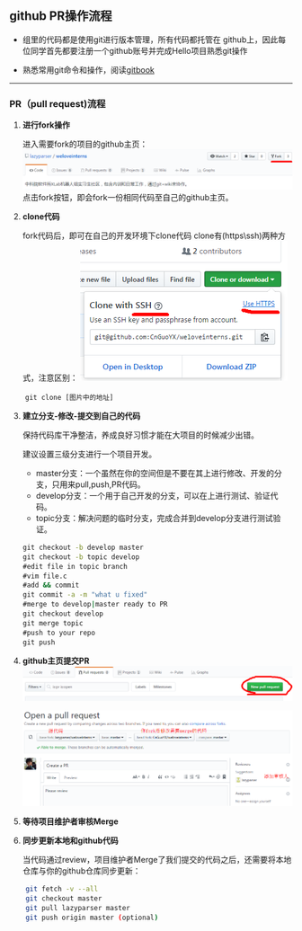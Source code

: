 ## github PR操作流程

- 组里的代码都是使用git进行版本管理，所有代码都托管在
    github上，因此每位同学首先都要注册一个github账号并完成Hello项目熟悉git操作

- 熟悉常用git命令和操作，阅读[gitbook](https://git-scm.com/book/zh/v2)

***
### PR（pull request)流程

1. **进行fork操作**

    进入需要fork的项目的github主页：
    ![fork](../images/fork.png)
    点击fork按钮，即会fork一份相同代码至自己的github主页。

2. **clone代码**

    fork代码后，即可在自己的开发环境下clone代码
    clone有(https\ssh)两种方式，注意区别：
    ![clone](../images/clone.png)

　　`git clone [图片中的地址]`

3. **建立分支-修改-提交到自己的代码**

    保持代码库干净整洁，养成良好习惯才能在大项目的时候减少出错。
    
    建议设置三级分支进行一个项目开发。
    
    - master分支：一个虽然在你的空间但是不要在其上进行修改、开发的分支，只用来pull,push,PR代码。
    - develop分支：一个用于自己开发的分支，可以在上进行测试、验证代码。
    - topic分支：解决问题的临时分支，完成合并到develop分支进行测试验证。
```bash
　　git checkout -b develop master
　　git checkout -b topic develop
　　#edit file in topic branch
　　#vim file.c
　　#add && commit
　　git commit -a -m "what u fixed"
　　#merge to develop|master ready to PR
　　git checkout develop
　　git merge topic
　　#push to your repo
　　git push
```

4. **github主页提交PR**
    ![NewPR](../images/NewPR.png)
    
    ![CreatePR](../images/CreatePR.png)
    
5. **等待项目维护者审核Merge**


6. **同步更新本地和github代码**
    
    当代码通过review，项目维护者Merge了我们提交的代码之后，还需要将本地仓库与你的github仓库同步更新：

```bash	
    git fetch -v --all
    git checkout master
    git pull lazyparser master
    git push origin master (optional)
```
